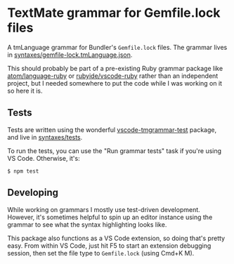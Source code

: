 # TextMate grammar for Gemfile.lock files

A tmLanguage grammar for Bundler's `Gemfile.lock` files. The grammar lives in [syntaxes/gemfile-lock.tmLanguage.json](syntaxes/gemfile-lock.tmLanguage.json).

This should probably be part of a pre-existing Ruby grammar package like [atom/language-ruby](https://github.com/atom/language-ruby) or [rubyide/vscode-ruby](https://github.com/rubyide/vscode-ruby) rather than an independent project, but I needed somewhere to put the code while I was working on it so here it is.

## Tests

Tests are written using the wonderful [vscode-tmgrammar-test](https://github.com/PanAeon/vscode-tmgrammar-test) package, and live in [syntaxes/tests](syntaxes/tests).

To run the tests, you can use the "Run grammar tests" task if you're using VS Code. Otherwise, it's:

```shell
$ npm test
```

## Developing

While working on grammars I mostly use test-driven development. However, it's sometimes helpful to spin up an editor instance using the grammar to see what the syntax highlighting looks like.

This package also functions as a VS Code extension, so doing that's pretty easy. From within VS Code, just hit F5 to start an extension debugging session, then set the file type to `Gemfile.lock` (using Cmd+K M).
